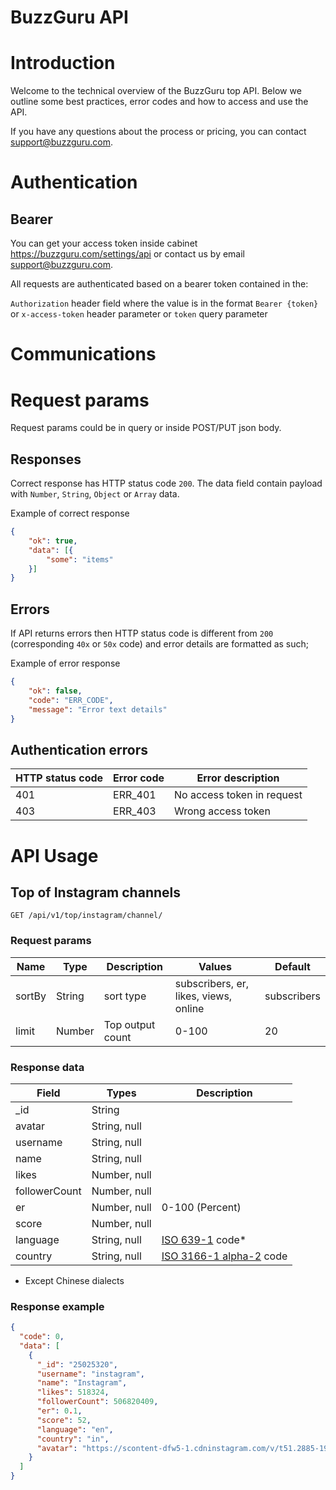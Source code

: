 # BuzzGuru API

# Introduction
Welcome to the technical overview of the BuzzGuru top API. Below we outline some best practices, error codes and how to access and use the API.

If you have any questions about the process or pricing, you can contact support@buzzguru.com.

# Authentication

## Bearer
You can get your access token inside cabinet https://buzzguru.com/settings/api or contact us by email support@buzzguru.com.

All requests are authenticated based on a bearer token contained in the:

`Authorization` header field where the value is in the format `Bearer {token}`
or `x-access-token` header parameter
or `token` query parameter

# Communications

# Request params

Request params could be in query or inside POST/PUT json body.

## Responses

Correct response has HTTP status code `200`. The data field contain payload with `Number`, `String`, `Object` or `Array` data.

Example of correct response
```json
{
    "ok": true,
    "data": [{
        "some": "items"
    }]
}
```


## Errors
If API returns errors then HTTP status code is different from `200` (corresponding `40x` or `50x` code) and error details are formatted as such;

Example of error response
```json
{
    "ok": false,
    "code": "ERR_CODE",
    "message": "Error text details"
}
```

## Authentication errors

| HTTP status code | Error code | Error description          |
|------------------|------------|----------------------------|
| 401              |   ERR_401  | No access token in request |
| 403              |   ERR_403  | Wrong access token         |


# API Usage

## Top of Instagram channels

`GET /api/v1/top/instagram/channel/`

### Request params

| Name         | Type   | Description      | Values                                | Default     |
|--------------|--------|------------------|---------------------------------------|-------------|
| sortBy       | String | sort type        | subscribers, er, likes, views, online | subscribers |
| limit        | Number | Top output count | 0-100                                 | 20          |


### Response data

| Field         | Types        | Description     |
|---------------|--------------|-------------    |
| _id           | String       |                 |
| avatar        | String, null |                 |
| username      | String, null |                 |
| name          | String, null |                 |
| likes         | Number, null |                 |
| followerCount | Number, null |                 |
| er            | Number, null | 0-100 (Percent) |
| score         | Number, null |                 |
| language      | String, null | [ISO 639-1](https://en.wikipedia.org/wiki/ISO_639-1) code* |
| country       | String, null | [ISO 3166-1 alpha-2](https://en.wikipedia.org/wiki/ISO_3166-1_alpha-2#Officially_assigned_code_elements) code |


* Except Chinese dialects

### Response example

```json
{
  "code": 0,
  "data": [
    {
      "_id": "25025320",
      "username": "instagram",
      "name": "Instagram",
      "likes": 518324,
      "followerCount": 506820409,
      "er": 0.1,
      "score": 52,
      "language": "en",
      "country": "in",
      "avatar": "https://scontent-dfw5-1.cdninstagram.com/v/t51.2885-19/281440578_1088265838702675_6233856337905829714_n.jpg?stp=dst-jpg_s150x150&_nc_ht=scontent-dfw5-1.cdninstagram.com&_nc_cat=1&_nc_ohc=ZJICX9xf498AX_pEFXx&edm=ABfd0MgBAAAA&ccb=7-5&oh=00_AT_xO55GxgUSKtckwTSIdYZmK5yE1eIwowXgv33YuiRd6A&oe=629347D8&_nc_sid=7bff83",
    }
  ]
}
```